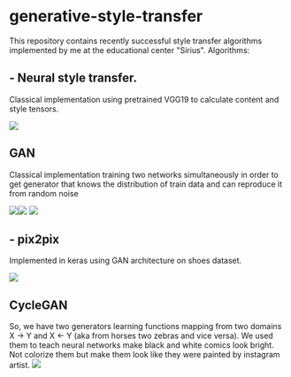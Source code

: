 # generative-style-transfer
This repository contains recently successful style transfer algorithms implemented by me at the educational center "Sirius". Algorithms:
## - Neural style transfer. 
Classical implementation using pretrained VGG19 to calculate content and style tensors.

![](https://sun9-62.userapi.com/c858328/v858328638/1c6fb2/l8EIxwJ5Fkw.jpg)

## GAN
Classical implementation training two networks simultaneously in order to get generator that knows the distribution of train data and can reproduce it from random noise

![](https://sun9-6.userapi.com/c858328/v858328638/1c7033/pdllMeHy3tk.jpg)![](https://sun9-33.userapi.com/c858328/v858328638/1c703a/9jOmROx4ymA.jpg)
![](https://sun9-2.userapi.com/c858328/v858328638/1c7041/v_hvy-fGuiU.jpg)

## - pix2pix
Implemented in keras using GAN architecture on shoes dataset.

 ![](https://sun9-51.userapi.com/c858328/v858328638/1c6fbc/3-Wgspo8UO0.jpg)

## CycleGAN

So, we have two generators learning functions mapping from two domains X -> Y and X <- Y (aka from horses two zebras and vice versa). We used them to teach neural networks make black and white comics look bright. Not colorize them but make them look like they were painted by instagram artist.
![](https://sun9-19.userapi.com/c858328/v858328638/1c6fc4/BzqXZTh-bBo.jpg)
